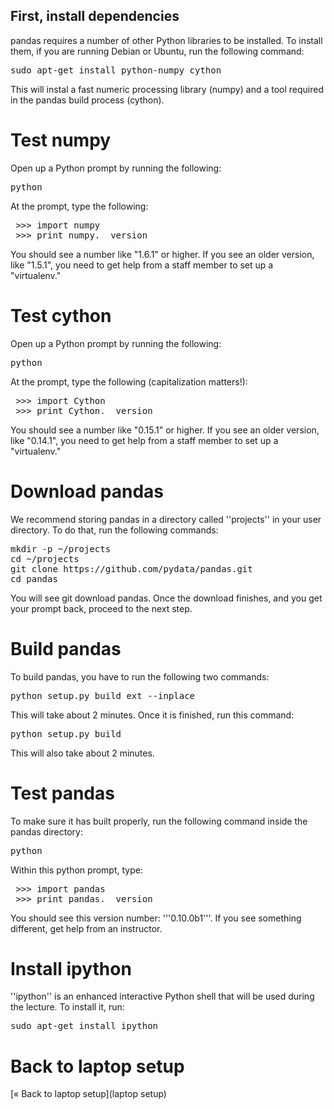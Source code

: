 ## First, install dependencies

pandas requires a number of other Python libraries to be installed. To install them, if you are running Debian or Ubuntu, run the following command:

<pre>sudo apt-get install python-numpy cython</pre>

This will instal a fast numeric processing library (numpy) and a tool required in the pandas build process (cython).

# Test numpy

Open up a Python prompt by running the following:

<pre>python</pre>

At the prompt, type the following:

<pre>
 >>> import numpy
 >>> print numpy.__version__
</pre>

You should see a number like "1.6.1" or higher. If you see an older version, like "1.5.1", you need to get help from a staff member to set up a "virtualenv."

# Test cython

Open up a Python prompt by running the following:

<pre>python</pre>

At the prompt, type the following (capitalization matters!):

<pre>
 >>> import Cython
 >>> print Cython.__version__
</pre>

You should see a number like "0.15.1" or higher. If you see an older version, like "0.14.1", you need to get help from a staff member to set up a "virtualenv."

# Download pandas

We recommend storing pandas in a directory called ''projects'' in your user directory. To do that, run the following commands:

<pre>
mkdir -p ~/projects
cd ~/projects
git clone https://github.com/pydata/pandas.git
cd pandas
</pre>

You will see git download pandas. Once the download finishes, and you get your prompt back, proceed to the next step.

# Build pandas

To build pandas, you have to run the following two commands:

<pre>python setup.py build_ext --inplace</pre>

This will take about 2 minutes. Once it is finished, run this command:

<pre>python setup.py build</pre>

This will also take about 2 minutes.

# Test pandas

To make sure it has built properly, run the following command inside the pandas directory:

<pre>python</pre>

Within this python prompt, type:

<pre>
 >>> import pandas
 >>> print pandas.__version__
</pre>

You should see this version number: '''0.10.0b1'''. If you see something different, get help from an instructor.

# Install ipython

''ipython'' is an enhanced interactive Python shell that will be used during the lecture. To install it, run:

<pre>sudo apt-get install ipython</pre>

# Back to laptop setup

[&laquo; Back to laptop setup](laptop setup)


